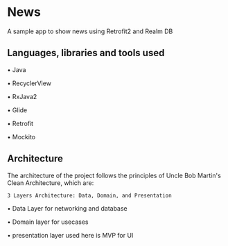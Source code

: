 # News
A sample app to show news using Retrofit2 and Realm DB

Languages, libraries and tools used
---------------
•	Java

•	RecyclerView

•	RxJava2

•	Glide

•	Retrofit

•	Mockito

Architecture
------------
The architecture of the project follows the principles of Uncle Bob Martin's Clean Architecture, which are:

	3 Layers Architecture: Data, Domain, and Presentation


  • Data Layer for networking and database
  
  • Domain layer for usecases
  
  • presentation layer used here is MVP for UI
